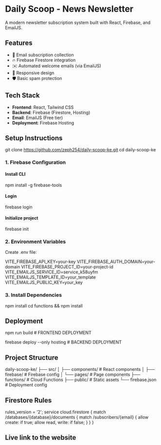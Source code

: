 # Daily Scoop - News Newsletter

A modern newsletter subscription system built with React, Firebase, and EmailJS.

## Features

- 📩 Email subscription collection
- 🔥 Firebase Firestore integration
- ✉️ Automated welcome emails (via EmailJS)
- 📱 Responsive design
- 🛡️ Basic spam protection

## Tech Stack

- **Frontend**: React, Tailwind CSS
- **Backend**: Firebase (Firestore, Hosting)
- **Email**: EmailJS (Free tier)
- **Deployment**: Firebase Hosting

## Setup Instructions

git clone https://github.com/zeph254/daily-scoop-ke.git
cd daily-scoop-ke

### 1. Firebase Configuration


#### Install CLI
npm install -g firebase-tools

#### Login
firebase login

#### Initialize project
firebase init

### 2. Environment Variables

Create .env file:

VITE_FIREBASE_API_KEY=your-key
VITE_FIREBASE_AUTH_DOMAIN=your-domain
VITE_FIREBASE_PROJECT_ID=your-project-id
VITE_EMAILJS_SERVICE_ID=service_k58uyfm
VITE_EMAILJS_TEMPLATE_ID=your_template
VITE_EMAILJS_PUBLIC_KEY=your_key

### 3. Install Dependencies

npm install
cd functions && npm install

## Deployment

npm run build # FRONTEND DEPLOYMENT

firebase deploy --only hosting # BACKEND DEPLOYMENT

## Project Structure

daily-scoop-ke/
├── src/
│   ├── components/      # React components
│   ├── firebase/        # Firebase config
│   └── pages/           # Page components
├── functions/           # Cloud Functions
├── public/              # Static assets
└── firebase.json        # Deployment config

## Firestore Rules

rules_version = '2';
service cloud.firestore {
  match /databases/{database}/documents {
    match /subscribers/{email} {
      allow create: if true;
      allow read, write: if false;
    }
  }
}

## Live link to the website 

